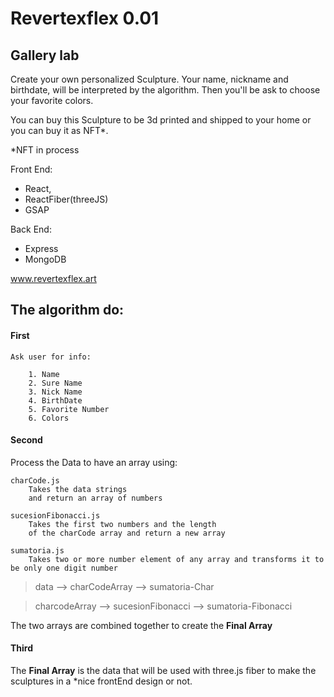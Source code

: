 # Revertexflex 0.01
## Gallery lab

Create your own personalized Sculpture.
Your name, nickname and birthdate, will be interpreted by the algorithm. Then you'll be ask to choose your favorite colors.

You can buy this Sculpture to be 3d printed and shipped to your home or you can buy it as NFT*.

*NFT in process

Front End:
* React,
* ReactFiber(threeJS)
* GSAP

Back End:
* Express
* MongoDB


www.revertexflex.art

## The algorithm do:

#### First
    Ask user for info:

        1. Name
        2. Sure Name
        3. Nick Name
        4. BirthDate
        5. Favorite Number
        6. Colors

#### Second
   
   Process the Data to have an array using:

    charCode.js
        Takes the data strings
        and return an array of numbers

    sucesionFibonacci.js
        Takes the first two numbers and the length
        of the charCode array and return a new array

    sumatoria.js
        Takes two or more number element of any array and transforms it to be only one digit number

> data --> charCodeArray --> sumatoria-Char

> charcodeArray --> sucesionFibonacci --> sumatoria-Fibonacci   

The two arrays are combined together to create the **Final Array**


#### Third

The **Final Array** is the data that will be used with three.js fiber to make the sculptures in a *nice frontEnd design or not.


 
